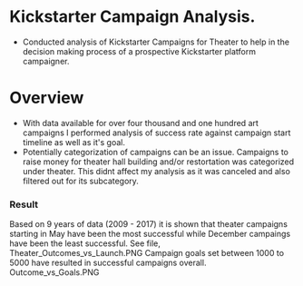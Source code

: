 # Kickstarter Campaign Analysis. 
- Conducted analysis of Kickstarter Campaigns for Theater to help in the decision making process of a prospective Kickstarter platform campaigner.
# Overview 
- With data available for over four thousand and one hundred art campaigns I performed analysis of success rate against campaign start timeline as well as it's goal. 
- Potentially categorization of campaigns can be an issue. Campaigns to raise money for theater hall building and/or restortation was categorized under theater. This didnt affect my analysis as it was canceled and also filtered out for its subcategory. 
### Result
Based on 9 years of data (2009 - 2017) it is shown that theater campaigns starting in May have been the most successful while December campaings have been the least successful. See file, Theater_Outcomes_vs_Launch.PNG
Campaign goals set between 1000 to 5000 have resulted in successful campaigns overall. Outcome_vs_Goals.PNG

